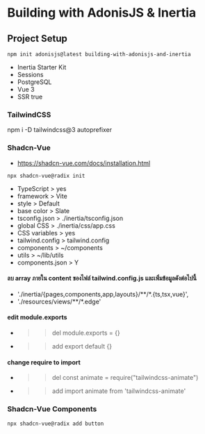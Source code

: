 # Building with AdonisJS &amp; Inertia

## Project Setup
```code
npm init adonisjs@latest building-with-adonisjs-and-inertia
```

- Inertia Starter Kit
- Sessions
- PostgreSQL
- Vue 3
- SSR true

### TailwindCSS
npm i -D tailwindcss@3 autoprefixer

### Shadcn-Vue
- https://shadcn-vue.com/docs/installation.html

```code
npx shadcn-vue@radix init
```
- TypeScript > yes
- framework > Vite
- style > Default
- base color > Slate
- tsconfig.json > ./inertia/tsconfig.json
- global CSS > ./inertia/css/app.css
- CSS variables > yes
- tailwind.config > tailwind.config
- components > ~/components
- utils > ~/lib/utils
- components.json > Y

#### ลบ array ภายใน content ของไฟล์ tailwind.config.js และเพิ่มข้อมูลดังต่อไปนี้
- './inertia/{pages,components,app,layouts}/**/*.{ts,tsx,vue}',
- './resources/views/**/*.edge'

#### edit module.exports
- >>del module.exports = {}
- >>add export default {}

#### change require to import
- >>del const animate = require("tailwindcss-animate")
- >>add import animate from 'tailwindcss-animate'

### Shadcn-Vue Components
```code
npx shadcn-vue@radix add button
```
